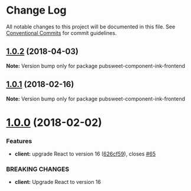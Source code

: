 # Change Log

All notable changes to this project will be documented in this file.
See [Conventional Commits](https://conventionalcommits.org) for commit guidelines.

<a name="1.0.2"></a>
## [1.0.2](https://gitlab.coko.foundation/pubsweet/pubsweet/compare/pubsweet-component-ink-frontend@1.0.1...pubsweet-component-ink-frontend@1.0.2) (2018-04-03)




**Note:** Version bump only for package pubsweet-component-ink-frontend

<a name="1.0.1"></a>

## [1.0.1](https://gitlab.coko.foundation/pubsweet/pubsweet/compare/pubsweet-component-ink-frontend@1.0.0...pubsweet-component-ink-frontend@1.0.1) (2018-02-16)

**Note:** Version bump only for package pubsweet-component-ink-frontend

<a name="1.0.0"></a>

# [1.0.0](https://gitlab.coko.foundation/pubsweet/pubsweet/compare/pubsweet-component-ink-frontend@0.2.4...pubsweet-component-ink-frontend@1.0.0) (2018-02-02)

### Features

* **client:** upgrade React to version 16 ([626cf59](https://gitlab.coko.foundation/pubsweet/pubsweet/commit/626cf59)), closes [#65](https://gitlab.coko.foundation/pubsweet/pubsweet/issues/65)

### BREAKING CHANGES

* **client:** Upgrade React to version 16

